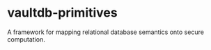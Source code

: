# vaultdb-primitives
A framework for mapping relational database semantics onto secure computation.
